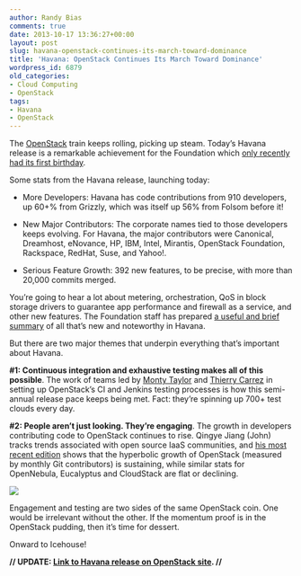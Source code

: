 ```yaml
---
author: Randy Bias
comments: true
date: 2013-10-17 13:36:27+00:00
layout: post
slug: havana-openstack-continues-its-march-toward-dominance
title: 'Havana: OpenStack Continues Its March Toward Dominance'
wordpress_id: 6879
old_categories:
- Cloud Computing
- OpenStack
tags:
- Havana
- OpenStack
---
```


The [OpenStack](http://openstack.org) train keeps rolling, picking up steam. Today’s Havana release is a remarkable achievement for the Foundation which [only recently had its first birthday](http://www.eweek.com/c/a/Cloud-Computing/OpenStack-Foundation-Launches-With-10M-in-Funding-5600-Members-312854/).

Some stats from the Havana release, launching today:

  * More Developers: Havana has code contributions from 910 developers, up 60+% from Grizzly, which was itself up 56% from Folsom before it!

  * New Major Contributors: The corporate names tied to those developers keeps evolving. For Havana, the major contributors were Canonical, Dreamhost, eNovance, HP, IBM, Intel, Mirantis, OpenStack Foundation, Rackspace, RedHat, Suse, and Yahoo!.

  * Serious Feature Growth: 392 new features, to be precise, with more than 20,000 commits merged.

You’re going to hear a lot about metering, orchestration, QoS in block storage drivers to guarantee app performance and firewall as a service, and other new features. The Foundation staff has prepared [a useful and brief summary](http://www.slideshare.net/openstack/openstack-havana-release) of all that’s new and noteworthy in Havana.

But there are two major themes that underpin everything that’s important about Havana.

**#1: Continuous integration and exhaustive testing makes all of this possible**. The work of teams led by [Monty Taylor](http://engineering.cloudscaling.com/stacker-voices-monty-taylor-hp/) and [Thierry Carrez](http://engineering.cloudscaling.com/stacker-voices-thierry-carrez-openstack-foundation/) in setting up OpenStack’s CI and Jenkins testing processes is how this semi-annual release pace keeps being met. Fact: they’re spinning up 700+ test clouds every day.

**#2: People aren’t just looking. They’re engaging**. The growth in developers contributing code to OpenStack continues to rise. Qingye Jiang (John) tracks trends associated with open source IaaS communities, and [his most recent edition](http://www.qyjohn.net/?p=3373) shows that the hyperbolic growth of OpenStack (measured by monthly Git contributors) is sustaining, while similar stats for OpenNebula, Eucalyptus and CloudStack are flat or declining.

  
![](https://lh5.googleusercontent.com/buOM5kLUQ8kG-0jF8pfR3O6qd5Q7Uv9JUFIYH1j0v60fT3aVObXI52GiR1ccP6z5-4-dNY1oD-bMwg3yy2IyVK6NHS1edBBn-w2BBR9FVZgTnkfvahou4Q5s)

Engagement and testing are two sides of the same OpenStack coin. One would be irrelevant without the other. If the momentum proof is in the OpenStack pudding, then it’s time for dessert.

Onward to Icehouse!

**// UPDATE: [Link to Havana release on OpenStack site](http://www.openstack.org/software/havana/). //**
